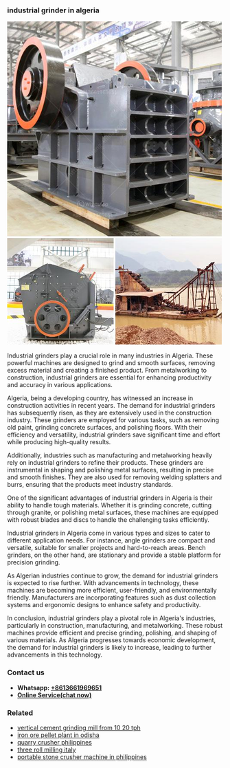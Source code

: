 <h3>industrial grinder in algeria</h3><img src='1706773273.jpg' alt=''><p>Industrial grinders play a crucial role in many industries in Algeria. These powerful machines are designed to grind and smooth surfaces, removing excess material and creating a finished product. From metalworking to construction, industrial grinders are essential for enhancing productivity and accuracy in various applications.</p><p>Algeria, being a developing country, has witnessed an increase in construction activities in recent years. The demand for industrial grinders has subsequently risen, as they are extensively used in the construction industry. These grinders are employed for various tasks, such as removing old paint, grinding concrete surfaces, and polishing floors. With their efficiency and versatility, industrial grinders save significant time and effort while producing high-quality results.</p><p>Additionally, industries such as manufacturing and metalworking heavily rely on industrial grinders to refine their products. These grinders are instrumental in shaping and polishing metal surfaces, resulting in precise and smooth finishes. They are also used for removing welding splatters and burrs, ensuring that the products meet industry standards.</p><p>One of the significant advantages of industrial grinders in Algeria is their ability to handle tough materials. Whether it is grinding concrete, cutting through granite, or polishing metal surfaces, these machines are equipped with robust blades and discs to handle the challenging tasks efficiently.</p><p>Industrial grinders in Algeria come in various types and sizes to cater to different application needs. For instance, angle grinders are compact and versatile, suitable for smaller projects and hard-to-reach areas. Bench grinders, on the other hand, are stationary and provide a stable platform for precision grinding.</p><p>As Algerian industries continue to grow, the demand for industrial grinders is expected to rise further. With advancements in technology, these machines are becoming more efficient, user-friendly, and environmentally friendly. Manufacturers are incorporating features such as dust collection systems and ergonomic designs to enhance safety and productivity.</p><p>In conclusion, industrial grinders play a pivotal role in Algeria's industries, particularly in construction, manufacturing, and metalworking. These robust machines provide efficient and precise grinding, polishing, and shaping of various materials. As Algeria progresses towards economic development, the demand for industrial grinders is likely to increase, leading to further advancements in this technology.</p><h3>Contact us</h3><ul><li><strong>Whatsapp:&nbsp;<a href="https://wa.me/8613661969651">+8613661969651</a></strong></li><li><a href="https://swt.shibang-china.com/?git&amp;zhl&amp;industrial grinder in algeria"><strong>Online Service(chat now)</strong></a></li></ul><h3>Related</h3><ul><li><a href='vertical cement grinding mill from 10 20 tph.md'>vertical cement grinding mill from 10 20 tph</a></li><li><a href='iron ore pellet plant in odisha.md'>iron ore pellet plant in odisha</a></li><li><a href='quarry crusher philippines.md'>quarry crusher philippines</a></li><li><a href='three roll milling italy.md'>three roll milling italy</a></li><li><a href='portable stone crusher machine in philippines.md'>portable stone crusher machine in philippines</a></li></ul>